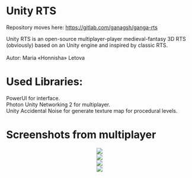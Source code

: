 Unity RTS
=======

Repository moves here: https://gitlab.com/ganagsh/ganga-rts

Unity RTS is an open-source multiplayer-player medieval-fantasy 3D RTS (obviously) based on an Unity engine and inspired by classic RTS.</br>
</br>
Autor: Maria «Honnisha» Letova</br>

Used Libraries:
=======
PowerUI for interface.</br>
Photon Unity Networking 2 for multiplayer.</br>
Unity Accidental Noise for generate texture map for procedural levels.</br>

Screenshots from multiplayer
=======
<div align="center"><img src="https://gitlab.com/honnisha/unity-rts/-/raw/master/Screenshots/001.png"/></div>

<div align="center"><img src="https://gitlab.com/honnisha/unity-rts/-/raw/master/Screenshots/002.png"/></div>

<div align="center"><img src="https://gitlab.com/honnisha/unity-rts/-/raw/master/Screenshots/003.png"/></div>

<div align="center"><img src="https://gitlab.com/honnisha/unity-rts/-/raw/master/Screenshots/004.png"/></div>

